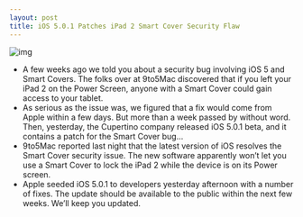 ```yaml
---
layout: post
title: iOS 5.0.1 Patches iPad 2 Smart Cover Security Flaw
---
```

![img](http://media.idownloadblog.com/wp-content/uploads/2011/10/dark_gray_smart_cover.jpeg)
* A few weeks ago we told you about a security bug involving iOS 5 and Smart Covers. The folks over at 9to5Mac discovered that if you left your iPad 2 on the Power Screen, anyone with a Smart Cover could gain access to your tablet.
* As serious as the issue was, we figured that a fix would come from Apple within a few days. But more than a week passed by without word. Then, yesterday, the Cupertino company released iOS 5.0.1 beta, and it contains a patch for the Smart Cover bug…
* 9to5Mac reported last night that the latest version of iOS resolves the Smart Cover security issue. The new software apparently won’t let you use a Smart Cover to lock the iPad 2 while the device is on its Power screen.
* Apple seeded iOS 5.0.1 to developers yesterday afternoon with a number of fixes. The update should be available to the public within the next few weeks. We’ll keep you updated.

